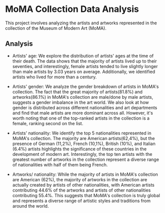 # MoMA Collection Data Analysis

This project involves analyzing the artists and artworks represented in the collection of the Museum of Modern Art (MoMA).

## Analysis

- Artists' age: We explore the distribution of artists' ages at the time of their death. The data shows that the majority of artists lived up to their seventies, and interestingly, female artists tended to live slightly longer than male artists by 3.03 years on average. Additionally, we identified artists who lived for more than a century.

- Artists' gender: We analyze the gender breakdown of artists in MoMA's collection. The fact that the great majority of artists(81.8%) and artworks(86.1%) in MoMA's collection are male/done by male artists, suggests a gender imbalance in the art world. We also look at how gender is distributed across different nationalities and art departments and find that male artists are more dominant across all. However, it's worth noting that one of the top-ranked artists in the collection is a female, ranking second on the list.

- Artists' nationality: We identify the top 5 nationalities represented in MoMA's collection. The majority are American artists(62,4%), but the presence of German (11,2%), French (10,1%), British (10%), and Italian (6.4%) artists highlights the significance of these countries in the development of modern art. Interestingly, the top ten artists with the greatest number of artworks in the collection represent a diverse range of nationalities with half of them being French.

- Artworks/ nationality: While the majority of artists in MoMA's collection are American (62%), the majority of artworks in the collection are actually created by artists of other nationalities, with American artists contributing 44.6% of the artworks and artists of other nationalities contributing 55.4%. This suggests that MoMA's collection is truly global and represents a diverse range of artistic styles and traditions from around the world.


